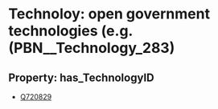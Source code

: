 # Technoloy: __open government technologies (e.g.__ (PBN__Technology_283)

## Property: has_TechnologyID

* [Q720829](Q720829)

